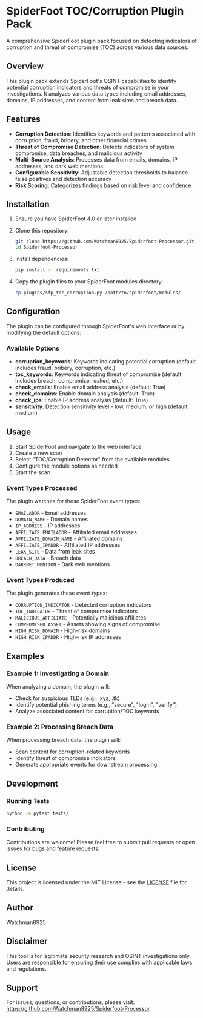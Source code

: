 # SpiderFoot TOC/Corruption Plugin Pack

A comprehensive SpiderFoot plugin pack focused on detecting indicators of corruption and threat of compromise (TOC) across various data sources.

## Overview

This plugin pack extends SpiderFoot's OSINT capabilities to identify potential corruption indicators and threats of compromise in your investigations. It analyzes various data types including email addresses, domains, IP addresses, and content from leak sites and breach data.

## Features

- **Corruption Detection**: Identifies keywords and patterns associated with corruption, fraud, bribery, and other financial crimes
- **Threat of Compromise Detection**: Detects indicators of system compromise, data breaches, and malicious activity
- **Multi-Source Analysis**: Processes data from emails, domains, IP addresses, and dark web mentions
- **Configurable Sensitivity**: Adjustable detection thresholds to balance false positives and detection accuracy
- **Risk Scoring**: Categorizes findings based on risk level and confidence

## Installation

1. Ensure you have SpiderFoot 4.0 or later installed
2. Clone this repository:
   ```bash
   git clone https://github.com/Watchman8925/Spiderfoot-Processor.git
   cd Spiderfoot-Processor
   ```

3. Install dependencies:
   ```bash
   pip install -r requirements.txt
   ```

4. Copy the plugin files to your SpiderFoot modules directory:
   ```bash
   cp plugins/sfp_toc_corruption.py /path/to/spiderfoot/modules/
   ```

## Configuration

The plugin can be configured through SpiderFoot's web interface or by modifying the default options:

### Available Options

- **corruption_keywords**: Keywords indicating potential corruption (default includes fraud, bribery, corruption, etc.)
- **toc_keywords**: Keywords indicating threat of compromise (default includes breach, compromise, leaked, etc.)
- **check_emails**: Enable email address analysis (default: True)
- **check_domains**: Enable domain analysis (default: True)
- **check_ips**: Enable IP address analysis (default: True)
- **sensitivity**: Detection sensitivity level - low, medium, or high (default: medium)

## Usage

1. Start SpiderFoot and navigate to the web interface
2. Create a new scan
3. Select "TOC/Corruption Detector" from the available modules
4. Configure the module options as needed
5. Start the scan

### Event Types Processed

The plugin watches for these SpiderFoot event types:
- `EMAILADDR` - Email addresses
- `DOMAIN_NAME` - Domain names
- `IP_ADDRESS` - IP addresses
- `AFFILIATE_EMAILADDR` - Affiliated email addresses
- `AFFILIATE_DOMAIN_NAME` - Affiliated domains
- `AFFILIATE_IPADDR` - Affiliated IP addresses
- `LEAK_SITE` - Data from leak sites
- `BREACH_DATA` - Breach data
- `DARKNET_MENTION` - Dark web mentions

### Event Types Produced

The plugin generates these event types:
- `CORRUPTION_INDICATOR` - Detected corruption indicators
- `TOC_INDICATOR` - Threat of compromise indicators
- `MALICIOUS_AFFILIATE` - Potentially malicious affiliates
- `COMPROMISED_ASSET` - Assets showing signs of compromise
- `HIGH_RISK_DOMAIN` - High-risk domains
- `HIGH_RISK_IPADDR` - High-risk IP addresses

## Examples

### Example 1: Investigating a Domain

When analyzing a domain, the plugin will:
- Check for suspicious TLDs (e.g., .xyz, .tk)
- Identify potential phishing terms (e.g., "secure", "login", "verify")
- Analyze associated content for corruption/TOC keywords

### Example 2: Processing Breach Data

When processing breach data, the plugin will:
- Scan content for corruption-related keywords
- Identify threat of compromise indicators
- Generate appropriate events for downstream processing

## Development

### Running Tests

```bash
python -m pytest tests/
```

### Contributing

Contributions are welcome! Please feel free to submit pull requests or open issues for bugs and feature requests.

## License

This project is licensed under the MIT License - see the [LICENSE](LICENSE) file for details.

## Author

Watchman8925

## Disclaimer

This tool is for legitimate security research and OSINT investigations only. Users are responsible for ensuring their use complies with applicable laws and regulations.

## Support

For issues, questions, or contributions, please visit:
https://github.com/Watchman8925/Spiderfoot-Processor